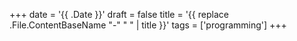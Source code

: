 +++
date = '{{ .Date }}'
draft = false
title = '{{ replace .File.ContentBaseName "-" " " | title }}'
tags = ['programming']
+++
